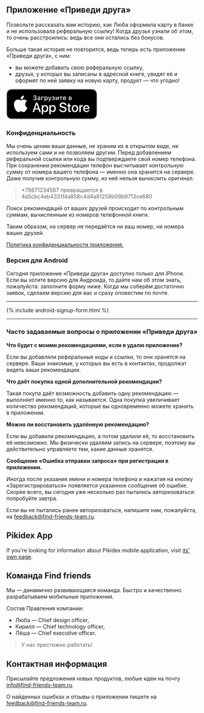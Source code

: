 ## Приложение «Приведи друга»

Позвольте рассказать вам историю, как Люба оформила карту в банке и не использовала реферальную ссылку! Когда друзья узнали об этом, то очень расстроились: ведь все они остались без бонусов.

Больше такая история не повторится, ведь теперь есть приложение «Приведи друга», с ним:
- вы можете добавить свою реферальную ссылку,
- друзья, у которых вы записаны в адресной книге, увидят её и оформят по ней заявку на новую карту, продукт — что угодно!

[![Скачайте приложение сегодня в App Store](/images/Download_on_the_App_Store_Badge_RU_RGB_blk_100317.svg)](https://apps.apple.com/us/app/приведи-друга/id1571750423)

### Конфиденциальность

Мы очень ценим ваши данные, не храним их в открытом виде, не используем сами и не позволяем другим.
Перед добавлением реферальной ссылки или кода вы подтверждаете свой номер телефона. 
При сохранении рекомендации телефон высчитывает контрольную сумму от номера вашего телефона — именно она хранится на сервере. Даже получив контрольную сумму, из неё нельзя вычислить оригинал.

> +79871234567 превращается в 4a5cbc4eb4331f4a858c4d4a81259b09b9713ce680

Поиск рекомендаций от ваших друзей происходит по контрольным суммам, вычисленным из номеров телефонной книги. 

Таким образом, на сервер не передаётся ни ваш номер, ни номера ваших друзей.

<p><a href="/app-policy.html">Политика конфиденциальности приложения.</a></p>

### Версия для Android

Сегодня приложение «Приведи друга» доступно только для iPhone. 
Если вы хотите версию для Андроида, то дайте нам об этом знать, пожалуйста: заполните форму ниже. Когда мы соберём достаточно заявок, сделаем версию для вас и сразу оповестим по почте.

---

{% include android-signup-form.html %}

---

### Часто задаваемые вопросы о приложении «Приведи друга»

**Что будет с моими рекомендациями, если я удалю приложение?**

Если вы добавляли реферальные коды и ссылки, то они хранятся на сервере. Ваши знакомые, у которых вы есть в контактах, продолжат видеть ваши рекомендации.

**Что даёт покупка одной дополнительной рекомендации?**

Такая покупа даёт возможность добавить одну рекомендацию — выполняет именно то, как называется. Одна покупка увеличивает количество рекомендаций, которые вы одновременно можете хранить в приложении.

**Можно ли восстановить удалённую рекомендацию?**

Если вы добавили рекомендацию, а потом удалили её, то восстановить её невозможно. Мы физически удаляем запись на сервере, поэтому вы действительно управляете тем, какие данные хранятся.

**Сообщение «Ошибка отправки запроса» при регистрации в приложении.**

Иногда после указания имени и номера телефона и нажатия на кнопку «Зарегистрироваться» появляется указанное сообщение об ошибке. 
Скорее всего, вы сегодня уже несколько раз пытались авторизоваться: попробуйте завтра.

Если вы не пытались ранее авторизоваться, напишите нам, пожалуйста, на [feedback@find-friends-team.ru](mailto:feedback@find-friends-team.ru).

## Pikidex App

If you're looking for information about Pikidex mobile application, visit <a href="/pikidex.html">its' own page</a>.


## Команда Find friends

Мы — динамично развивающаяся команда. Быстро и качественно разрабатываем мобильные приложения.

Состав Правления компании:
- Люба — Chief design officer,
- Кирилл — Chief technology officer,
- Лёша — Chief executive officer.

> У нас престижно работать!

## Контактная информация

Присылайте предложения новых продуктов, любые идеи на почту [info@find-friends-team.ru](mailto:info@find-friends-team.ru).

О найденных ошибках и отзывы о приложении пишите на [feedback@find-friends-team.ru](mailto:feedback@find-friends-team.ru).
